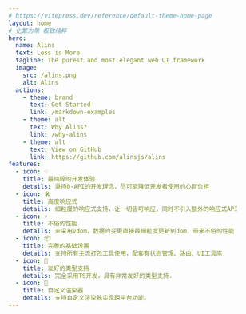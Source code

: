 ```yaml
---
# https://vitepress.dev/reference/default-theme-home-page
layout: home
# 化繁为简 极致纯粹
hero:
  name: Alins
  text: Less is More
  tagline: The purest and most elegant web UI framework
  image:
    src: /alins.png
    alt: Alins
  actions:
    - theme: brand
      text: Get Started
      link: /markdown-examples
    - theme: alt
      text: Why Alins?
      link: /why-alins
    - theme: alt
      text: View on GitHub
      link: https://github.com/alinsjs/alins
features:
  - icon: 💡
    title: 最纯粹的开发体验
    details: 秉持0-API的开发理念，尽可能降低开发者使用的心智负担
  - icon: 🛠️
    title: 高度响应式
    details: 细粒度的响应式支持，让一切皆可响应，同时不引入额外的响应式API
  - icon: ⚡️
    title: 不俗的性能
    details: 未采用vdom，数据的变更直接最细粒度更新到dom，带来不俗的性能
  - icon: 📦
    title: 完善的基础设置
    details: 支持所有主流打包工具使用，配套有状态管理、路由、UI工具库
  - icon: 🔑
    title: 友好的类型支持
    details: 完全采用TS开发，具有非常友好的类型支持.
  - icon: 🔩
    title: 自定义渲染器
    details: 支持自定义渲染器实现跨平台功能。
---
```


